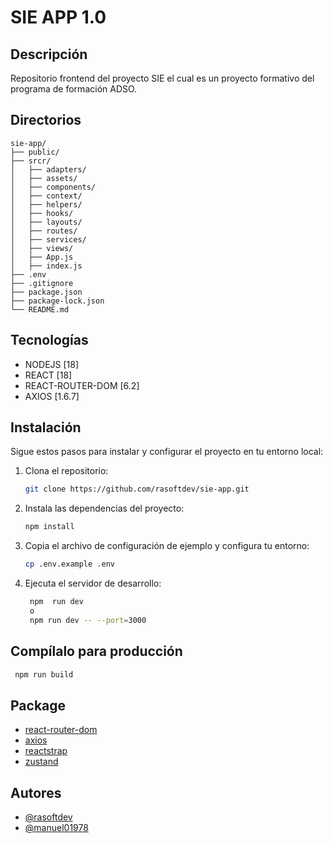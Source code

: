 # SIE APP 1.0

## Descripción

Repositorio frontend del proyecto SIE el cual es un proyecto formativo del programa de formación
ADSO.

## Directorios
```
sie-app/
├── public/
├── srcr/
│   ├── adapters/
│   ├── assets/
│   ├── components/
│   ├── context/
│   ├── helpers/
│   ├── hooks/
│   ├── layouts/
│   ├── routes/
│   ├── services/
│   ├── views/
│   ├── App.js
│   ├── index.js
├── .env
├── .gitignore
├── package.json
├── package-lock.json
└── README.md
```

## Tecnologías
- NODEJS [18]
- REACT [18]
- REACT-ROUTER-DOM [6.2]
- AXIOS [1.6.7]


## Instalación

Sigue estos pasos para instalar y configurar el proyecto en tu entorno local:

1. Clona el repositorio:
   ```bash
   git clone https://github.com/rasoftdev/sie-app.git
2. Instala las dependencias del proyecto:
   ```bash
   npm install
3. Copia el archivo de configuración de ejemplo y configura tu entorno:
   ```bash
   cp .env.example .env
4. Ejecuta el servidor de desarrollo:
   ```bash
    npm  run dev
    o
    npm run dev -- --port=3000

## Compílalo para producción
   ```bash
    npm run build
```
## Package
- [react-router-dom](https://www.npmjs.com/package/react-router-dom)
- [axios](https://www.npmjs.com/package/axios)
-  [reactstrap](https://reactstrap.github.io/?path=/story/home-installation--page)
- [zustand](https://zustand-demo.pmnd.rs)
## Autores

- [@rasoftdev](https://www.github.com/rasoftdev)
- [@manuel01978](https://www.github.com/manuel01978)
